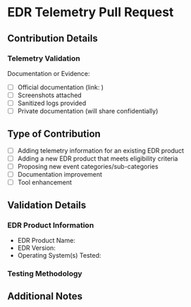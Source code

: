 # EDR Telemetry Pull Request

<!-- 
INSTRUCTIONS FOR CONTRIBUTORS (this comment won't appear in the final PR):
1. This template helps you provide all necessary information for your contribution
2. Fill in all relevant sections below
3. Delete any options or sections that don't apply to your contribution
4. For more details, see: https://www.edr-telemetry.com/contribute.html
-->

## Contribution Details

<!-- Provide a brief summary of what you're contributing (adding new telemetry, updating existing info, etc.) -->

### Telemetry Validation
<!-- Explain how your contribution meets the EDR Telemetry definition -->

<!-- Check all that apply by replacing [ ] with [x] -->
Documentation or Evidence:
- [ ] Official documentation (link: <!-- add link here -->)
- [ ] Screenshots attached
- [ ] Sanitized logs provided
- [ ] Private documentation (will share confidentially)

## Type of Contribution
<!-- Keep only the options that apply to your PR -->

- [ ] Adding telemetry information for an existing EDR product
- [ ] Adding a new EDR product that meets eligibility criteria
- [ ] Proposing new event categories/sub-categories
- [ ] Documentation improvement
- [ ] Tool enhancement

## Validation Details

### EDR Product Information
- EDR Product Name: 
- EDR Version: 
- Operating System(s) Tested: 

### Testing Methodology
<!-- Briefly describe how you verified this telemetry capability e.g. running the telemetry collection tools -->

## Additional Notes
<!-- Any other information that would help reviewers understand your contribution or N/A-->

<!-- Don't worry if you can't provide all information - answer to the best of your ability and we can discuss in the comments. Thank you for contributing to the EDR Telemetry Project! -->
